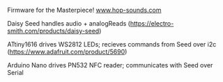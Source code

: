 Firmware for the Masterpiece!
www.hop-sounds.com

Daisy Seed handles audio + analogReads
(https://electro-smith.com/products/daisy-seed) 

ATtiny1616 drives WS2812 LEDs; recieves commands from Seed over i2c
(https://www.adafruit.com/product/5690)

Arduino Nano drives PN532 NFC reader; communicates with Seed over Serial
